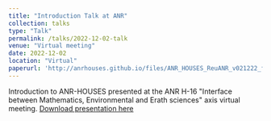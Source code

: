 ```yaml
---
title: "Introduction Talk at ANR"
collection: talks
type: "Talk"
permalink: /talks/2022-12-02-talk
venue: "Virtual meeting"
date: 2022-12-02
location: "Virtual"
paperurl: 'http://anrhouses.github.io/files/ANR_HOUSES_ReuANR_v021222_final.pdf'
---
```

Introduction to ANR-HOUSES presented at the ANR H-16 "Interface between Mathematics, Environmental and Erath sciences" axis virtual meeting.
[Download presentation here](http://anrhouses.github.io/files/ANR_HOUSES_ReuANR_v021222_final.pdf)
